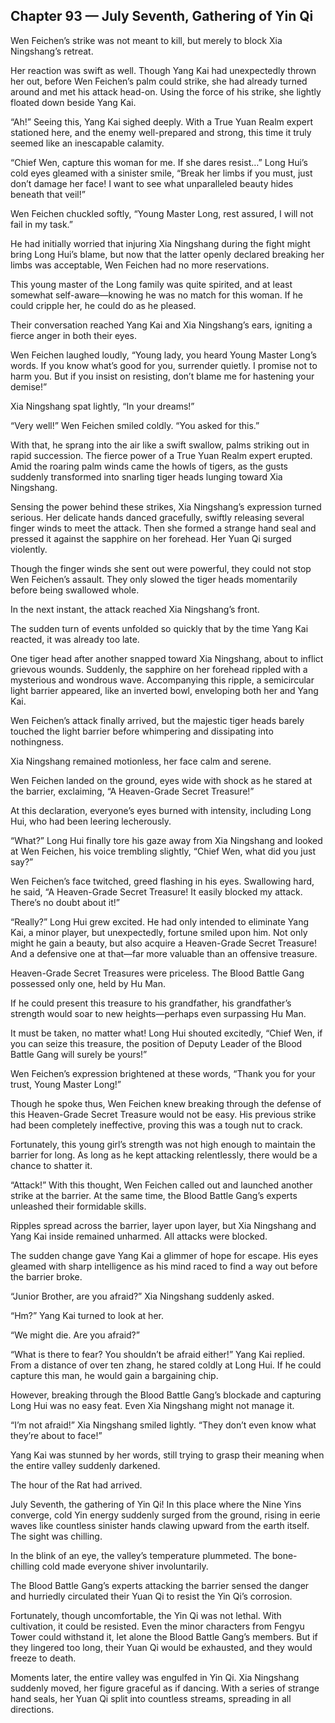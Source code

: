 ## Chapter 93 — July Seventh, Gathering of Yin Qi

Wen Feichen’s strike was not meant to kill, but merely to block Xia Ningshang’s retreat.

Her reaction was swift as well. Though Yang Kai had unexpectedly thrown her out, before Wen Feichen’s palm could strike, she had already turned around and met his attack head-on. Using the force of his strike, she lightly floated down beside Yang Kai.

“Ah!” Seeing this, Yang Kai sighed deeply. With a True Yuan Realm expert stationed here, and the enemy well-prepared and strong, this time it truly seemed like an inescapable calamity.

“Chief Wen, capture this woman for me. If she dares resist…” Long Hui’s cold eyes gleamed with a sinister smile, “Break her limbs if you must, just don’t damage her face! I want to see what unparalleled beauty hides beneath that veil!”

Wen Feichen chuckled softly, “Young Master Long, rest assured, I will not fail in my task.”

He had initially worried that injuring Xia Ningshang during the fight might bring Long Hui’s blame, but now that the latter openly declared breaking her limbs was acceptable, Wen Feichen had no more reservations.

This young master of the Long family was quite spirited, and at least somewhat self-aware—knowing he was no match for this woman. If he could cripple her, he could do as he pleased.

Their conversation reached Yang Kai and Xia Ningshang’s ears, igniting a fierce anger in both their eyes.

Wen Feichen laughed loudly, “Young lady, you heard Young Master Long’s words. If you know what’s good for you, surrender quietly. I promise not to harm you. But if you insist on resisting, don’t blame me for hastening your demise!”

Xia Ningshang spat lightly, “In your dreams!”

“Very well!” Wen Feichen smiled coldly. “You asked for this.”

With that, he sprang into the air like a swift swallow, palms striking out in rapid succession. The fierce power of a True Yuan Realm expert erupted. Amid the roaring palm winds came the howls of tigers, as the gusts suddenly transformed into snarling tiger heads lunging toward Xia Ningshang.

Sensing the power behind these strikes, Xia Ningshang’s expression turned serious. Her delicate hands danced gracefully, swiftly releasing several finger winds to meet the attack. Then she formed a strange hand seal and pressed it against the sapphire on her forehead. Her Yuan Qi surged violently.

Though the finger winds she sent out were powerful, they could not stop Wen Feichen’s assault. They only slowed the tiger heads momentarily before being swallowed whole.

In the next instant, the attack reached Xia Ningshang’s front.

The sudden turn of events unfolded so quickly that by the time Yang Kai reacted, it was already too late.

One tiger head after another snapped toward Xia Ningshang, about to inflict grievous wounds. Suddenly, the sapphire on her forehead rippled with a mysterious and wondrous wave. Accompanying this ripple, a semicircular light barrier appeared, like an inverted bowl, enveloping both her and Yang Kai.

Wen Feichen’s attack finally arrived, but the majestic tiger heads barely touched the light barrier before whimpering and dissipating into nothingness.

Xia Ningshang remained motionless, her face calm and serene.

Wen Feichen landed on the ground, eyes wide with shock as he stared at the barrier, exclaiming, “A Heaven-Grade Secret Treasure!”

At this declaration, everyone’s eyes burned with intensity, including Long Hui, who had been leering lecherously.

“What?” Long Hui finally tore his gaze away from Xia Ningshang and looked at Wen Feichen, his voice trembling slightly, “Chief Wen, what did you just say?”

Wen Feichen’s face twitched, greed flashing in his eyes. Swallowing hard, he said, “A Heaven-Grade Secret Treasure! It easily blocked my attack. There’s no doubt about it!”

“Really?” Long Hui grew excited. He had only intended to eliminate Yang Kai, a minor player, but unexpectedly, fortune smiled upon him. Not only might he gain a beauty, but also acquire a Heaven-Grade Secret Treasure! And a defensive one at that—far more valuable than an offensive treasure.

Heaven-Grade Secret Treasures were priceless. The Blood Battle Gang possessed only one, held by Hu Man.

If he could present this treasure to his grandfather, his grandfather’s strength would soar to new heights—perhaps even surpassing Hu Man.

It must be taken, no matter what! Long Hui shouted excitedly, “Chief Wen, if you can seize this treasure, the position of Deputy Leader of the Blood Battle Gang will surely be yours!”

Wen Feichen’s expression brightened at these words, “Thank you for your trust, Young Master Long!”

Though he spoke thus, Wen Feichen knew breaking through the defense of this Heaven-Grade Secret Treasure would not be easy. His previous strike had been completely ineffective, proving this was a tough nut to crack.

Fortunately, this young girl’s strength was not high enough to maintain the barrier for long. As long as he kept attacking relentlessly, there would be a chance to shatter it.

“Attack!” With this thought, Wen Feichen called out and launched another strike at the barrier. At the same time, the Blood Battle Gang’s experts unleashed their formidable skills.

Ripples spread across the barrier, layer upon layer, but Xia Ningshang and Yang Kai inside remained unharmed. All attacks were blocked.

The sudden change gave Yang Kai a glimmer of hope for escape. His eyes gleamed with sharp intelligence as his mind raced to find a way out before the barrier broke.

“Junior Brother, are you afraid?” Xia Ningshang suddenly asked.

“Hm?” Yang Kai turned to look at her.

“We might die. Are you afraid?”

“What is there to fear? You shouldn’t be afraid either!” Yang Kai replied. From a distance of over ten zhang, he stared coldly at Long Hui. If he could capture this man, he would gain a bargaining chip.

However, breaking through the Blood Battle Gang’s blockade and capturing Long Hui was no easy feat. Even Xia Ningshang might not manage it.

“I’m not afraid!” Xia Ningshang smiled lightly. “They don’t even know what they’re about to face!”

Yang Kai was stunned by her words, still trying to grasp their meaning when the entire valley suddenly darkened.

The hour of the Rat had arrived.

July Seventh, the gathering of Yin Qi! In this place where the Nine Yins converge, cold Yin energy suddenly surged from the ground, rising in eerie waves like countless sinister hands clawing upward from the earth itself. The sight was chilling.

In the blink of an eye, the valley’s temperature plummeted. The bone-chilling cold made everyone shiver involuntarily.

The Blood Battle Gang’s experts attacking the barrier sensed the danger and hurriedly circulated their Yuan Qi to resist the Yin Qi’s corrosion.

Fortunately, though uncomfortable, the Yin Qi was not lethal. With cultivation, it could be resisted. Even the minor characters from Fengyu Tower could withstand it, let alone the Blood Battle Gang’s members. But if they lingered too long, their Yuan Qi would be exhausted, and they would freeze to death.

Moments later, the entire valley was engulfed in Yin Qi. Xia Ningshang suddenly moved, her figure graceful as if dancing. With a series of strange hand seals, her Yuan Qi split into countless streams, spreading in all directions.